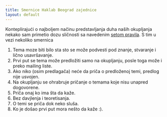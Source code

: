 ```yaml
---
title: Smernice Haklab Beograd zajednice
layout: default
---
```


Konteplirajući o najboljem načinu predstavljanja duha naših okupljanja nekako sam primetio dozu sličnosti sa navedenim [setom pravila](http://diggingforfire.net/FightClub/). S tim u vezi nekoliko smernica

1. Tema moze biti bilo sta sto se može podvesti pod znanje, stvaranje i lično usavršavanje.
1. Prvi put se tema može predložiti samo na okupljanju, posle toga može i preko mailing liste.
1. Ako niko (osim predlagača) neće da priča o predloženoj temi, predlog nije usvojen.
1. Na okupljanju se ohrabruje pričanje o temama koje nisu unapred dogovorene.
1. Priča onaj ko ima šta da kaže.
1. Bez davjlenja i teoretisanja.
1. O temi se priča dok neko sluša.
1. Ko je došao prvi put mora nešto da kaže :).

